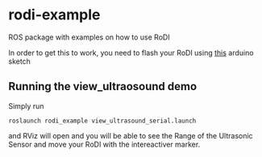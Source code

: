 # rodi-example
ROS package with examples on how to use RoDI

In order to get this to work, you need to flash your RoDI using [this](https://github.com/rodibot/rodi-code/blob/master/examples/RoDI_cmd_vel/RoDI_cmd_vel.ino) arduino sketch


## Running the view_ultraosound demo

Simply run
```
roslaunch rodi_example view_ultrasound_serial.launch
```

and RViz will open and you will be able to see the Range of the Ultrasonic Sensor and move your RoDI with the intereactiver marker.
